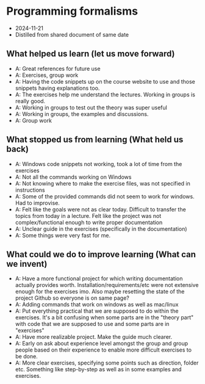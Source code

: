 # Programming formalisms

- 2024-11-21
- Distilled from shared document of same date

## What helped us learn (let us move forward)

- A: Great references for future use
- A: Exercises, group work 
- A: Having the code snippets up on the course website to use and those snippets having explanations too.
- A: The exercises help me understand the lectures. Working in groups is really good. 
- A: Working in groups to test out the theory was super useful
- A: Working in groups, the examples and discussions.
- A: Group work

## What stopped us from learning (What held us back)

- A: Windows code snippets not working, took a lot of time from the exercises
- A: Not all the commands working on Windows
- A: Not knowing where to make the exercise files, was not specified in instructions
- A: Some of the  provided commands did not seem to work for windows. Had to improvise.
- A: Felt like the goals were not as clear today. Difficult to transfer the topics from today in a lecture. Felt like the project was not complex/functional enough to write proper documentation
- A: Unclear guide in the exercises (specifically in the documentation) 
- A: Some things were very fast for me.


## What could we do to improve learning (What can we invent)

- A: Have a more functional project for which writing documentation actually provides worth. Installation/requirements/etc were not extensive enough for the exercises imo. Also maybe resetting the state of the project Github so everyone is on same page?
- A: Adding commands that work on windows as well as mac/linux
- A: Put everything practical that we are supposed to do within the exercises. It's a bit confusing when some parts are in the "theory part" with code that we are supposed to use and some parts are in "exercises"
- A: Have more realizable project. Make the guide much clearer.
- A: Early on ask about experience level amongst the group and group people based on their experience to enable more difficult exercises to be done.
- A: More clear exercises, specifying some points such as direction, folder etc. Something like step-by-step as well as in some examples and exercises.

